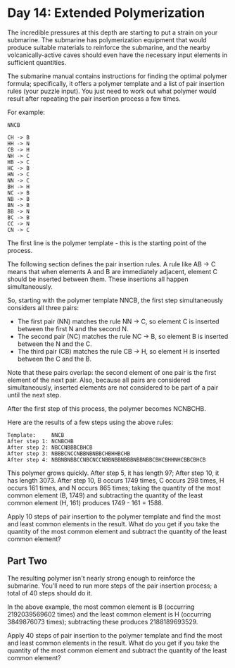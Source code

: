 # Day 14: Extended Polymerization

The incredible pressures at this depth are starting to put a strain on your
submarine. The submarine has polymerization equipment that would produce
suitable materials to reinforce the submarine, and the nearby
volcanically-active caves should even have the necessary input elements in
sufficient quantities.

The submarine manual contains instructions for finding the optimal polymer
formula; specifically, it offers a polymer template and a list of pair
insertion rules (your puzzle input). You just need to work out what polymer
would result after repeating the pair insertion process a few times.

For example:

    NNCB

    CH -> B
    HH -> N
    CB -> H
    NH -> C
    HB -> C
    HC -> B
    HN -> C
    NN -> C
    BH -> H
    NC -> B
    NB -> B
    BN -> B
    BB -> N
    BC -> B
    CC -> N
    CN -> C

The first line is the polymer template - this is the starting point of the
process.

The following section defines the pair insertion rules. A rule like AB -> C
means that when elements A and B are immediately adjacent, element C should be
inserted between them. These insertions all happen simultaneously.

So, starting with the polymer template NNCB, the first step simultaneously
considers all three pairs:

* The first pair (NN) matches the rule NN -> C, so element C is inserted
  between the first N and the second N.
* The second pair (NC) matches the rule NC -> B, so element B is inserted
  between the N and the C.
* The third pair (CB) matches the rule CB -> H, so element H is inserted
  between the C and the B.

Note that these pairs overlap: the second element of one pair is the first
element of the next pair. Also, because all pairs are considered
simultaneously, inserted elements are not considered to be part of a pair until
the next step.

After the first step of this process, the polymer becomes NCNBCHB.

Here are the results of a few steps using the above rules:

    Template:     NNCB
    After step 1: NCNBCHB
    After step 2: NBCCNBBBCBHCB
    After step 3: NBBBCNCCNBBNBNBBCHBHHBCHB
    After step 4: NBBNBNBBCCNBCNCCNBBNBBNBBBNBBNBBCBHCBHHNHCBBCBHCB

This polymer grows quickly. After step 5, it has length 97; After step 10, it
has length 3073. After step 10, B occurs 1749 times, C occurs 298 times, H
occurs 161 times, and N occurs 865 times; taking the quantity of the most
common element (B, 1749) and subtracting the quantity of the least common
element (H, 161) produces 1749 - 161 = 1588.

Apply 10 steps of pair insertion to the polymer template and find the most and
least common elements in the result. What do you get if you take the quantity
of the most common element and subtract the quantity of the least common
element?

## Part Two

The resulting polymer isn't nearly strong enough to reinforce the submarine.
You'll need to run more steps of the pair insertion process; a total of 40
steps should do it.

In the above example, the most common element is B (occurring 2192039569602
times) and the least common element is H (occurring 3849876073 times);
subtracting these produces 2188189693529.

Apply 40 steps of pair insertion to the polymer template and find the most and
least common elements in the result. What do you get if you take the quantity
of the most common element and subtract the quantity of the least common
element?

